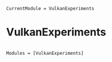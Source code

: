 ```@meta
CurrentModule = VulkanExperiments
```

# VulkanExperiments

```@index
```

```@autodocs
Modules = [VulkanExperiments]
```
